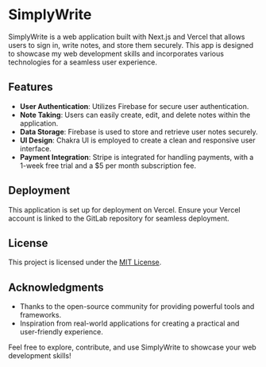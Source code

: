 # SimplyWrite

SimplyWrite is a web application built with Next.js and Vercel that allows users to sign in, write notes, and store them securely. This app is designed to showcase my web development skills and incorporates various technologies for a seamless user experience.

## Features

- **User Authentication**: Utilizes Firebase for secure user authentication.
- **Note Taking**: Users can easily create, edit, and delete notes within the application.
- **Data Storage**: Firebase is used to store and retrieve user notes securely.
- **UI Design**: Chakra UI is employed to create a clean and responsive user interface.
- **Payment Integration**: Stripe is integrated for handling payments, with a 1-week free trial and a $5 per month subscription fee.

## Deployment

This application is set up for deployment on Vercel. Ensure your Vercel account is linked to the GitLab repository for seamless deployment.

## License

This project is licensed under the [MIT License](LICENSE).

## Acknowledgments

- Thanks to the open-source community for providing powerful tools and frameworks.
- Inspiration from real-world applications for creating a practical and user-friendly experience.

Feel free to explore, contribute, and use SimplyWrite to showcase your web development skills!
